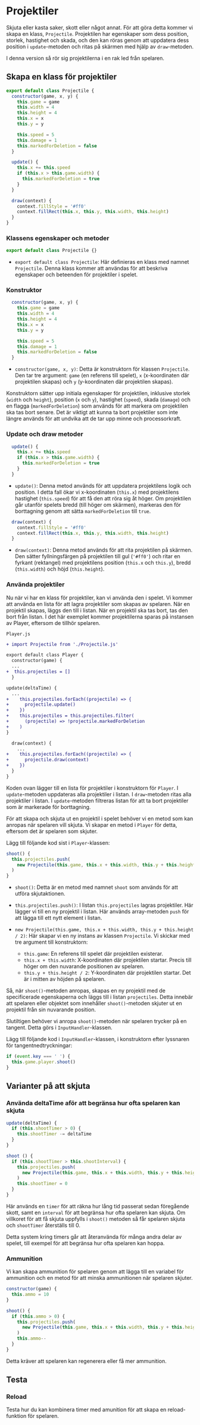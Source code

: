 # Projektiler

Skjuta eller kasta saker, skott eller något annat. För att göra detta kommer vi skapa en klass, `Projectile`. Projektilen har egenskaper som dess position, storlek, hastighet och skada, och den kan röras genom att uppdatera dess position i `update`-metoden och ritas på skärmen med hjälp av `draw`-metoden.

I denna version så rör sig projektilerna i en rak led från spelaren.

## Skapa en klass för projektiler

```javascript
export default class Projectile {
  constructor(game, x, y) {
    this.game = game
    this.width = 4
    this.height = 4
    this.x = x
    this.y = y

    this.speed = 5
    this.damage = 1
    this.markedForDeletion = false
  }

  update() {
    this.x += this.speed
    if (this.x > this.game.width) {
      this.markedForDeletion = true
    }
  }

  draw(context) {
    context.fillStyle = '#ff0'
    context.fillRect(this.x, this.y, this.width, this.height)
  }
}
```

### Klassens egenskaper och metoder

```javascript
export default class Projectile {}
```

- `export default class Projectile`: Här definieras en klass med namnet `Projectile`. Denna klass kommer att användas för att beskriva egenskaper och beteenden för projektiler i spelet.

### Konstruktor

```javascript
  constructor(game, x, y) {
    this.game = game
    this.width = 4
    this.height = 4
    this.x = x
    this.y = y

    this.speed = 5
    this.damage = 1
    this.markedForDeletion = false
  }
```

- `constructor(game, x, y)`: Detta är konstruktorn för klassen `Projectile`. Den tar tre argument: `game` (en referens till spelet), `x` (x-koordinaten där projektilen skapas) och `y` (y-koordinaten där projektilen skapas).

Konstruktorn sätter upp initiala egenskaper för projektilen, inklusive storlek (`width` och `height`), position (`x` och `y`), hastighet (`speed`), skada (`damage`) och en flagga (`markedForDeletion`) som används för att markera om projektilen ska tas bort senare. Det är viktigt att kunna ta bort projektiler som inte längre används för att undvika att de tar upp minne och processorkraft.

### Update och draw metoder

```javascript
  update() {
    this.x += this.speed
    if (this.x > this.game.width) {
      this.markedForDeletion = true
    }
  }
```

- `update()`: Denna metod används för att uppdatera projektilens logik och position. I detta fall ökar vi x-koordinaten (`this.x`) med projektilens hastighet (`this.speed`) för att få den att röra sig åt höger. Om projektilen går utanför spelets bredd (till höger om skärmen), markeras den för borttagning genom att sätta `markedForDeletion` till `true`.

```javascript
  draw(context) {
    context.fillStyle = '#ff0'
    context.fillRect(this.x, this.y, this.width, this.height)
  }
```

- `draw(context)`: Denna metod används för att rita projektilen på skärmen. Den sätter fyllningsfärgen på projektilen till gul (`'#ff0'`) och ritar en fyrkant (rektangel) med projektilens position (`this.x` och `this.y`), bredd (`this.width`) och höjd (`this.height`).

### Använda projektiler

Nu när vi har en klass för projektiler, kan vi använda den i spelet. Vi kommer att använda en lista för att lagra projektiler som skapas av spelaren. När en projektil skapas, läggs den till i listan. När en projektil ska tas bort, tas den bort från listan. I det här exemplet kommer projektilerna sparas på instansen av Player, eftersom de tillhör spelaren.

`Player.js`
```diff
+ import Projectile from './Projectile.js'

export default class Player {
  constructor(game) {
  ...
+  this.projectiles = []
  }

update(deltaTime) {
  ...
+    this.projectiles.forEach((projectile) => {
+      projectile.update()
+    })
+    this.projectiles = this.projectiles.filter(
+      (projectile) => !projectile.markedForDeletion
+    )
}

  draw(context) {
    ...
+    this.projectiles.forEach((projectile) => {
+      projectile.draw(context)
+    })
  }
}
```

Koden ovan lägger till en lista för projektiler i konstruktorn för `Player`. I `update`-metoden uppdateras alla projektiler i listan. I `draw`-metoden ritas alla projektiler i listan. I `update`-metoden filtreras listan för att ta bort projektiler som är markerade för borttagning.

För att skapa och skjuta ut en projektil i spelet behöver vi en metod som kan anropas när spelaren vill skjuta. Vi skapar en metod i `Player` för detta, eftersom det är spelaren som skjuter.

Lägg till följande kod sist i `Player`-klassen:
```javascript
shoot() {
  this.projectiles.push(
    new Projectile(this.game, this.x + this.width, this.y + this.height / 2)
  )
}
```

- `shoot()`: Detta är en metod med namnet `shoot` som används för att utföra skjutaktionen.

- `this.projectiles.push()`: I listan `this.projectiles` lagras projektiler. Här lägger vi till en ny projektil i listan. Här används array-metoden `push` för att lägga till ett nytt element i listan.

- `new Projectile(this.game, this.x + this.width, this.y + this.height / 2)`: Här skapar vi en ny instans av klassen `Projectile`. Vi skickar med tre argument till konstruktorn:
  
  - `this.game`: En referens till spelet där projektilen existerar.
  - `this.x + this.width`: X-koordinaten där projektilen startar. Precis till höger om den nuvarande positionen av spelaren.
  - `this.y + this.height / 2`: Y-koordinaten där projektilen startar. Det är i mitten av höjden på spelaren.

Så, när `shoot()`-metoden anropas, skapas en ny projektil med de specificerade egenskaperna och läggs till i listan `projectiles`. Detta innebär att spelaren eller objektet som innehåller `shoot()`-metoden skjuter ut en projektil från sin nuvarande position.

Slutiltigen behöver vi anropa `shoot()`-metoden när spelaren trycker på en tangent. Detta görs i `InputHandler`-klassen.

Lägg till följande kod i `InputHandler`-klassen, i konstruktorn efter lyssnaren för tangentnedtryckningar:

```javascript
if (event.key === ' ') {
  this.game.player.shoot()
}
```

## Varianter på att skjuta

### Använda deltaTime aför att begränsa hur ofta spelaren kan skjuta

```javascript
update(deltaTime) {
  if (this.shootTimer > 0) {
    this.shootTimer -= deltaTime
  }
}

shoot () {
  if (this.shootTimer > this.shootInterval) {
    this.projectiles.push(
      new Projectile(this.game, this.x + this.width, this.y + this.height / 2)
    )
    this.shootTimer = 0
  }
}
```

Här används en `timer` för att räkna hur lång tid passerat sedan föregående skott, samt en `interval` för att begränsa hur ofta spelaren kan skjuta. Om villkoret för att få skjuta uppfylls i `shoot()` metoden så får spelaren skjuta och `shootTimer` återställs till 0.

Detta system kring timers går att återanvända för många andra delar av spelet, till exempel för att begränsa hur ofta spelaren kan hoppa.

### Ammunition

Vi kan skapa ammunition för spelaren genom att lägga till en variabel för ammunition och en metod för att minska ammunitionen när spelaren skjuter.

```javascript
constructor(game) {
  this.ammo = 10
}

shoot() {
  if (this.ammo > 0) {
    this.projectiles.push(
      new Projectile(this.game, this.x + this.width, this.y + this.height / 2)
    )
    this.ammo--
  }
}
```

Detta kräver att spelaren kan regenerera eller få mer ammunition.

## Testa

### Reload

Testa hur du kan kombinera timer med amunition för att skapa en reload-funktion för spelaren.
